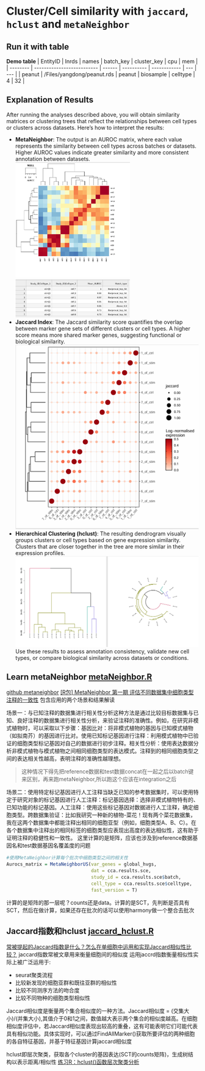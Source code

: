 # Cluster/Cell similarity with `jaccard`, `hclust` and `metaNeighbor`

## Run it with table
**Demo table**
| EntityID | Inrds                      | names  | batch\_key | cluster\_key | cpu | mem |
| -------- | -------------------------- | ------ | ---------- | ------------ | --- | --- |
| peanut   | /Files/yangdong/peanut.rds | peanut | biosample  | celltype     | 4   | 32  |


## Explanation of Results

After running the analyses described above, you will obtain similarity matrices or clustering trees that reflect the relationships between cell types or clusters across datasets. Here’s how to interpret the results:

- **MetaNeighbor**: The output is an AUROC matrix, where each value represents the similarity between cell types across batches or datasets. Higher AUROC values indicate greater similarity and more consistent annotation between datasets.
  <img src="image-1.png" alt="alt text" width="300"/>
  <img src="image.png" alt="alt text" width="300"/>
- **Jaccard Index**: The Jaccard similarity score quantifies the overlap between marker gene sets of different clusters or cell types. A higher score means more shared marker genes, suggesting functional or biological similarity.
  ![alt text](image-2.png)
- **Hierarchical Clustering (hclust)**: The resulting dendrogram visually groups clusters or cell types based on gene expression similarity. Clusters that are closer together in the tree are more similar in their expression profiles.
  ![alt text](image-3.png)
Use these results to assess annotation consistency, validate new cell types, or compare biological similarity across datasets or conditions.

## Learn metaNeighbor [metaNeighbor.R](https://github.com/ydgenomics/Scripts/blob/main/metaneighbor/metaNeighbor.R)
[github metaneighbor](https://github.com/maggiecrow/MetaNeighbor)
[[R包] MetaNeighbor 第一期 评估不同数据集中细胞类型注释的一致性](https://mp.weixin.qq.com/s/cb9DWJm8zNc1J9wEUNTUVg)
包含应用的两个场景和结果解读

场景一：与已知注释的数据集进行相关性分析这种方法是通过比较目标数据集与已知、良好注释的数据集进行相关性分析，来验证注释的准确性。例如，在研究非模式植物时，可以采取以下步骤：基因比对：将非模式植物的基因与已知模式植物（如拟南芥）的基因进行比对。使用已知标记基因进行注释：利用模式植物中已验证的细胞类型标记基因对自己的数据进行初步注释。相关性分析：使用表达数据分析非模式植物与模式植物之间相同细胞类型的表达模式。注释到的相同细胞类型之间的表达相关性越高，表明注释的准确性越理想。
> 这种情况下得先把reference数据和test数据concat在一起之后以batch键来区别，再来跑metaNeighbor,所以跑这个应该在integration之后

场景二：使用特定标记基因进行人工注释当缺乏已知的参考数据集时，可以使用特定于研究对象的标记基因进行人工注释：标记基因选择：选择非模式植物特有的、已知功能的标记基因。人工注释：使用这些标记基因对数据进行人工注释，确定细胞类型。跨数据集验证：比如我研究一种新的植物-菜花！现有两个菜花数据集，我在这两个数据集中都能注释出相同的细胞亚型（例如，细胞类型A、B、C）。在各个数据集中注释出的相同标签的细胞类型应表现出高度的表达相似性，这有助于证明注释的稳健性和一致性。
这里计算的是矩阵，应该也涉及到reference数据基因名和test数据基因名覆盖度的问题

```R
#使用MetaNeighbor计算每个批次中细胞类型之间的相关性
Aurocs_matrix = MetaNeighborUS(var_genes = global_hvgs, 
                               dat = cca.results.sce, 
                               study_id = cca.results.sce$batch, 
                               cell_type = cca.results.sce$celltype, 
                               fast_version = T)
```
计算的是矩阵的那一层呢？counts还是data。计算的是SCT，先判断是否具有SCT，然后在做计算，如果还存在批次的话可以使用harmony做一个整合去批次

## Jaccard指数和hclust [jaccard_hclust.R](https://github.com/ydgenomics/Scripts/blob/main/metaneighbor/jaccard_hclust.R)
[常被提起的Jaccard指数是什么？怎么在单细胞中运用和实现Jaccard相似性比较？](https://mp.weixin.qq.com/s/-6iM2phNUh2Qo0wbN0Azpw)
jaccard指数常被文章用来衡量细胞间的相似度
运用jaccrd指数衡量相似性实际上被广泛运用于:
  - seurat聚类流程
  - 比较新发现的细胞亚群和既往亚群的相似性
  - 比较不同测序方法的吻合度
  - 比较不同物种的细胞类型相似性

Jaccard相似度是衡量两个集合相似度的⼀种⽅法。Jaccard相似度 = (交集⼤⼩)/(并集⼤⼩),其值介于0和1之间，数值越⼤表示两个集合的相似度越⾼。在细胞相似度评估中，若Jaccard相似度表现出较⾼的重叠，这有可能表明它们可能代表具有相似功能。具体实现时，可以通过FindAllMarker()获取所要评估的两种细胞的各自特征基因，并基于特征基因计算jaccard相似度

hclust即层次聚类，获取各个cluster的基因表达(SCT的counts矩阵)，生成树结构以表示距离/相似性
[练习R：hclust()函数层次聚类分析](https://mp.weixin.qq.com/s/-AvRPX7DG5fzyAVmv8wg7Q)

